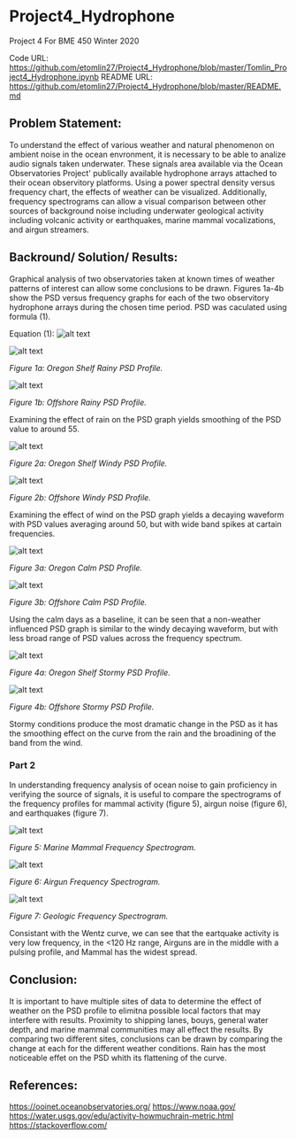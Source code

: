 # Project4_Hydrophone
Project 4 For BME 450 Winter 2020

Code URL: https://github.com/etomlin27/Project4_Hydrophone/blob/master/Tomlin_Project4_Hydrophone.ipynb
README URL: https://github.com/etomlin27/Project4_Hydrophone/blob/master/README.md

## Problem Statement:

To understand the effect of various weather and natural phenomenon on ambient noise in the ocean envronment, it is necessary to be able to analize audio signals taken underwater. These signals area available via the Ocean Observatories Project' publically available hydrophone arrays attached to their ocean observitory platforms. Using a power spectral density versus frequency chart, the effects of weather can be visualized. Additionally, frequency spectrograms can allow a visual comparison between other sources of background noise including underwater geological activity including volcanic activity or earthquakes, marine mammal vocalizations, and airgun streamers.

## Backround/ Solution/ Results:

Graphical analysis of two observatories taken at known times of weather patterns of interest can allow some conclusions to be drawn. Figures 1a-4b show the PSD versus frequency graphs for each of the two observitory hydrophone arrays during the chosen time period. PSD was caculated using formula (1).

Equation (1):
![alt text](https://github.com/etomlin27/Project4_Hydrophone/blob/master/PSDEquation.JPG)

![alt text](https://github.com/etomlin27/Project4_Hydrophone/blob/master/ShelfRain.png)

*Figure 1a: Oregon Shelf Rainy PSD Profile.*

![alt text](https://github.com/etomlin27/Project4_Hydrophone/blob/master/OSRain.png)

*Figure 1b: Offshore Rainy PSD Profile.*

Examining the effect of rain on the PSD graph yields smoothing of the PSD value to around 55.

![alt text](https://github.com/etomlin27/Project4_Hydrophone/blob/master/ShelfWind.png)

*Figure 2a: Oregon Shelf Windy PSD Profile.*

![alt text](https://github.com/etomlin27/Project4_Hydrophone/blob/master/OSWInd.png)

*Figure 2b: Offshore Windy PSD Profile.*

Examining the effect of wind on the PSD graph yields a decaying waveform with PSD values averaging around 50, but with wide band spikes at cartain frequencies.

![alt text](https://github.com/etomlin27/Project4_Hydrophone/blob/master/ShelfCalm.png)

*Figure 3a: Oregon Calm PSD Profile.*

![alt text](https://github.com/etomlin27/Project4_Hydrophone/blob/master/OSCalm.png)

*Figure 3b: Offshore Calm PSD Profile.*

Using the calm days as a baseline, it can be seen that a non-weather influenced PSD graph is similar to the windy decaying waveform, but with less broad range of PSD values across the frequency spectrum.

![alt text](https://github.com/etomlin27/Project4_Hydrophone/blob/master/ShelfStrorm.png)

*Figure 4a: Oregon Shelf Stormy PSD Profile.*

![alt text](https://github.com/etomlin27/Project4_Hydrophone/blob/master/OSStorm.png)

*Figure 4b: Offshore Stormy PSD Profile.*

Stormy conditions produce the most dramatic change in the PSD as it has the smoothing effect on the curve from the rain and the broadining of the band from the wind. 

### Part 2

In understanding frequency analysis of ocean noise to gain proficiency in verifying the source of signals, it is useful to compare the spectrograms of the frequency profiles for mammal activity (figure 5), airgun noise (figure 6), and earthquakes (figure 7).

![alt text](https://github.com/etomlin27/Project4_Hydrophone/blob/master/Mammal.png)

*Figure 5: Marine Mammal Frequency Spectrogram.*

![alt text](https://github.com/etomlin27/Project4_Hydrophone/blob/master/Airgun.png)

*Figure 6: Airgun Frequency Spectrogram.*

![alt text](https://github.com/etomlin27/Project4_Hydrophone/blob/master/Quake.png)

*Figure 7: Geologic Frequency Spectrogram.*

Consistant with the Wentz curve, we can see that the eartquake activity is very low frequency, in the <120 Hz range, Airguns are in the middle with a pulsing profile, and Mammal has the widest spread.

## Conclusion:

It is important to have multiple sites of data to determine the effect of weather on the PSD profile to elimitna possible local factors that may interfere with results. Proximity to shipping lanes, bouys, general water depth, and marine mammal communities may all effect the results. By comparing two different sites, conclusions can be drawn by comparing the change at each for the different weather conditions. Rain has the most noticeable effet on the PSD whith its flattening of the curve.

## References:

https://ooinet.oceanobservatories.org/
https://www.noaa.gov/
https://water.usgs.gov/edu/activity-howmuchrain-metric.html
https://stackoverflow.com/
